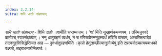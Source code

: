 ```yaml
---
index: 3.2.14
sutra: शमि धातोः संज्ञायाम्

---
```

_शमि धातोः संज्ञायाम्_ - शिमि दातोः ।शमी॑ति सप्तम्यन्तम् । 'श' मिति सुखार्थकमव्ययम् । तस्मिन्नुपपदे दातोरच् स्यात्संज्ञायाम् । ननु धातुग्रहणं व्यर्थम्, न च रमिजपोरननुवृत्त्यर्थं तदिति वाच्यम्, अस्वरितत्वादेव तदननुवृत्तिसिद्धेरित्यत आह —  पुनर्धातुग्रहणमिति ।कृञो हेतुताच्छील्यानुलोम्येषु॑ इति टप्रत्ययोऽच्प्रत्ययबाधको वक्ष्यते, तद्बाधनार्थमित्यर्थः । 
